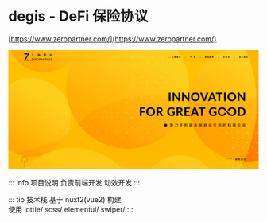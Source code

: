 # degis - DeFi 保险协议

[https://www.zeropartner.com/](https://www.zeropartner.com/)

![alt text](image/zp.png)

::: info 项目说明
负责前端开发,动效开发
:::

::: tip 技术栈
基于 nuxt2\(vue2\) 构建  
使用 lottie/ scss/ elementui/ swiper/
:::
